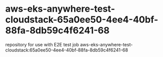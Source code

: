 # aws-eks-anywhere-test-cloudstack-65a0ee50-4ee4-40bf-88fa-8db59c4f6241-68
repository for use with E2E test job aws-eks-anywhere-test-cloudstack:65a0ee50-4ee4-40bf-88fa-8db59c4f6241-68
